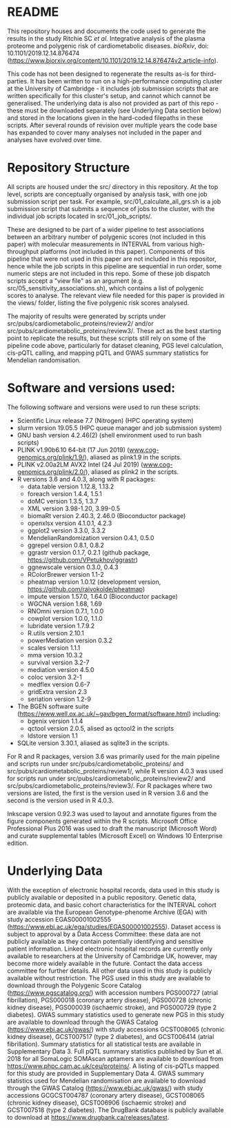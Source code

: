 # README

This repository houses and documents the code used to generate the results in the study Ritchie SC *et al.* Integrative analysis of the plasma proteome and polygenic risk of cardiometabolic diseases. *bioRxiv*, doi: 10.1101/2019.12.14.876474 (https://www.biorxiv.org/content/10.1101/2019.12.14.876474v2.article-info).

This code has not been designed to regenerate the results as-is for third-parties. It has been written to run on a high-performance computing cluster at the University of Cambridge - it includes job submission scripts that are written specifically for this cluster's setup, and cannot which cannot be generalised. The underlying data is also not provided as part of this repo - these must be downloaded separately (see Underlying Data section below) and stored in the locations given in the hard-coded filepaths in these scripts. After several rounds of revision over multiple years the code base has expanded to cover many analyses not included in the paper and analyses have evolved over time. 

# Repository Structure

All scripts are housed under the src/ directory in this repository. At the top level, scripts are conceptually organised by analysis task, with one job submission script per task. For example, src/01_calculate_all_grs.sh is a job submission script that submits a sequence of jobs to the cluster, with the individual job scripts located in src/01_job_scripts/. 

These are designed to be part of a wider pipeline to test associations between an arbitrary number of polygenic scores (not included in this paper) with molecular measurements in INTERVAL from various high-throughput platforms (not included in this paper). Components of this pipeline that were not used in this paper are not included in this repositor, hence while the job scripts in this pipeline are sequential in run order, some numeric steps are not included in this repo. Some of these job dispatch scripts accept a "view file" as an argument (e.g. src/05_sensitivity_associations.sh), which contains a list of polygenic scores to analyse. The relevant view file needed for this paper is provided in the views/ folder, listing the five polygenic risk scores analysed.

The majority of results were generated by scripts under src/pubs/cardiometabolic_proteins/review2/ and/or src/pubs/cardiometabolic_proteins/review3/. These act as the best starting point to replicate the results, but these scripts still rely on some of the pipeline code above, particularly for dataset cleaning, PGS level calculation, cis-pQTL calling, and mapping pQTL and GWAS summary statistics for Mendelian randomisation.

# Software and versions used:

The following software and versions were used to run these scripts:

 - Scientific Linux release 7.7 (Nitrogen) (HPC operating system)
 - slurm version 19.05.5 (HPC queue manager and job submission system)
 - GNU bash version 4.2.46(2) (shell environment used to run bash scripts)
 - PLINK v1.90b6.10 64-bit (17 Jun 2019) (www.cog-genomics.org/plink/1.9/), aliased as plink1.9 in the scripts.
 - PLINK v2.00a2LM AVX2 Intel (24 Jul 2019) (www.cog-genomics.org/plink/2.0/), aliased as plink2 in the scripts.
 - R versions 3.6 and 4.0.3, along with R packages:
     - data.table version 1.12.8, 1.13.2
     - foreach version 1.4.4, 1.5.1 
     - doMC version 1.3.5, 1.3.7
     - XML version 3.98-1.20, 3.99-0.5
     - biomaRt version 2.40.3, 2.46.0 (Bioconductor package)
     - openxlsx version 4.1.0.1, 4.2.3
     - ggplot2 version 3.3.0, 3.3.2
     - MendelianRandomization version 0.4.1, 0.5.0
     - ggrepel version 0.8.1, 0.8.2
     - ggrastr version 0.1.7, 0.2.1 (github package, https://github.com/VPetukhov/ggrastr)
     - ggnewscale version 0.3.0, 0.4.3
     - RColorBrewer version 1.1-2
     - pheatmap version 1.0.12 (development version, https://github.com/raivokolde/pheatmap)
     - impute version 1.57.0, 1.64.0 (Bioconductor package)
     - WGCNA version 1.68, 1.69
     - RNOmni version 0.7.1, 1.0.0
     - cowplot version 1.0.0, 1.1.0
     - lubridate version 1.7.9.2
     - R.utils version 2.10.1
     - powerMediation version 0.3.2
     - scales version 1.1.1
     - mma version 10.3.2
     - survival version 3.2-7
     - mediation version 4.5.0
     - coloc version 3.2-1
     - medflex version 0.6-7
     - gridExtra version 2.3
     - seriation version 1.2-9
 - The BGEN software suite (https://www.well.ox.ac.uk/~gav/bgen_format/software.html) including:
     - bgenix version 1.1.4
     - qctool version 2.0.5, alised as qctool2 in the scripts
     - ldstore version 1.1
 - SQLite version 3.30.1, aliased as sqlite3 in the scripts.

For R and R packages, version 3.6 was primarily used for the main pipeline and scripts run under src/pubs/cardiometabolic_proteins/ and src/pubs/cardiometabolic_proteins/review1/, while R version 4.0.3 was used for scripts run under src/pubs/cardiometabolic_proteins/review2/ and src/pubs/cardiometabolic_proteins/review3/. For R packages where two versions are listed, the first is the version used in R version 3.6 and the second is the version used in R 4.0.3. 

Inkscape version 0.92.3 was used to layout and annotate figures from the figure components generated within the R scripts. Microsoft Office Professional Plus 2016 was used to draft the manuscript (Microsoft Word) and curate supplemental tables (Microsoft Excel) on Windows 10 Enterprise edition.

# Underlying Data

With the exception of electronic hospital records, data used in this study is publicly available or deposited in a public repository. Genetic data, proteomic data, and basic cohort characteristics for the INTERVAL cohort are available via the European Genotype-phenome Archive (EGA) with study accession EGAS00001002555 (https://www.ebi.ac.uk/ega/studies/EGAS00001002555). Dataset access is subject to approval by a Data Access Committee: these data are not publicly available as they contain potentially identifying and sensitive patient information. Linked electronic hospital records are currently only available to researchers at the University of Cambridge UK, however, may become more widely available in the future. Contact the data access committee for further details. All other data used in this study is publicly available without restriction. The PGS used in this study are available to download through the Polygenic Score Catalog (https://www.pgscatalog.org/) with accession numbers PGS000727 (atrial fibrillation), PGS000018 (coronary artery disease), PGS000728 (chronic kidney disease), PGS000039 (ischaemic stroke), and PGS000729 (type 2 diabetes). GWAS summary statistics used to generate new PGS in this study are available to download through the GWAS Catalog (https://www.ebi.ac.uk/gwas/) with study accessions GCST008065 (chronic kidney disease), GCST007517 (type 2 diabetes), and GCST006414 (atrial fibrillation). Summary statistics for all statistical tests are available in Supplementary Data 3. Full pQTL summary statistics published by Sun et al. 2018 for all SomaLogic SOMAscan aptamers are available to download from https://www.phpc.cam.ac.uk/ceu/proteins/. A listing of cis-pQTLs mapped for this study are provided in Supplementary Data 4. GWAS summary statistics used for Mendelian randomisation are available to download through the GWAS Catalog (https://www.ebi.ac.uk/gwas/) with study accessions GCGCST004787 (coronary artery disease), GCST008065 (chronic kidney disease), GCST006906 (ischaemic stroke) and GCST007518 (type 2 diabetes). The DrugBank database is publicly available to download at https://www.drugbank.ca/releases/latest.
